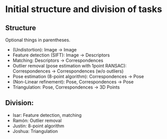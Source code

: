 # Initial structure and division of tasks 


## Structure 
Optional things in parentheses. 

- (Undistortion): Image -> Image
- Feature detection (SIFT): Image -> Descriptors 
- Matching: Descriptors -> Correspondences  
- Outlier removal (pose estimation with 1point RANSAC): Correspondences -> Correspondences (w/o outliers)  
- Pose estimation (8-point algorithm): Correspondences -> Pose  
- (Non-Linear refinement): Pose, Correspondences -> Pose  
- Triangulation: Pose, Correspondences -> 3D Points  

## Division:
- Isar: Feature detection, matching  
- Ramón: Outlier removal  
- Justin: 8-point algorithm  
- Joshua: Triangulation

